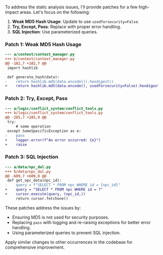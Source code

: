 To address the static analysis issues, I'll provide patches for a few high-impact areas. Let's focus on the following:

1. **Weak MD5 Hash Usage**: Update to use `usedforsecurity=False`.
2. **Try, Except, Pass**: Replace with proper error handling.
3. **SQL Injection**: Use parameterized queries.

### Patch 1: Weak MD5 Hash Usage

```diff
--- a/context/context_manager.py
+++ b/context/context_manager.py
@@ -102,7 +102,7 @@
 import hashlib
 
 def generate_hash(data):
-    return hashlib.md5(data.encode()).hexdigest()
+    return hashlib.md5(data.encode(), usedforsecurity=False).hexdigest()
```

### Patch 2: Try, Except, Pass

```diff
--- a/logic/conflict_system/conflict_tools.py
+++ b/logic/conflict_system/conflict_tools.py
@@ -285,7 +285,9 @@
 try:
     # some operation
 except SomeSpecificException as e:
-    pass
+    logger.error(f"An error occurred: {e}")
+    raise
```

### Patch 3: SQL Injection

```diff
--- a/data/npc_dal.py
+++ b/data/npc_dal.py
@@ -609,7 +609,8 @@
 def get_npc_data(npc_id):
-    query = f"SELECT * FROM npc WHERE id = {npc_id}"
+    query = "SELECT * FROM npc WHERE id = ?"
+    cursor.execute(query, (npc_id,))
     return cursor.fetchone()
```

These patches address the issues by:

- Ensuring MD5 is not used for security purposes.
- Replacing `pass` with logging and re-raising exceptions for better error handling.
- Using parameterized queries to prevent SQL injection.

Apply similar changes to other occurrences in the codebase for comprehensive improvement.